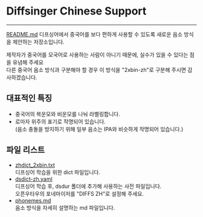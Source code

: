 # Diffsinger Chinese Support
---
[README.md](/README.md)
디프싱어에서 중국어를 보다 편하게 사용할 수 있도록 새로운 음소 방식을 제안하는 저장소입니다.

제작자가 중국어를 모국어로 사용하는 사람이 아니기 때문에, 실수가 있을 수 있다는 점을 유념해 주세요<br />
다른 중국어 음소 방식과 구분해야 할 경우 이 방식을 "2xbin-zh"로 구분해 주시면 감사하겠습니다.

## 대표적인 특징
* 중국어의 복운모와 비운모를 나눠 라벨링합니다.
* 로마자 위주의 표기로 작명되어 있습니다.<br />
  (음소 충돌을 방지하기 위해 일부 음소는 IPA와 비슷하게 작명되어 있습니다.)

## 파일 리스트
* [zhdict_2xbin.txt](/zhdict_2xbin.txt)<br />
  디프싱어 학습을 위한 dict 파일입니다.
* [dsdict-zh.yaml](/dsdict-zh.yaml)<br />
  디프싱어 학습 후, dsdur 폴더에 추가해 사용하는 사전 파일입니다.<br />
  오픈우타우의 포네마이저를 "DIFFS ZH"로 설정해 주세요.
* [phonemes.md](/phonemes.md)<br />
  음소 방식을 자세히 설명하는 md 파일입니다.
